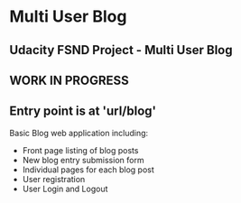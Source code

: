 # Multi User Blog
Udacity FSND Project - Multi User Blog
---------------------
## WORK IN PROGRESS

Entry point is at 'url/blog'
---------------------
Basic Blog web application including:
* Front page listing of blog posts
* New blog entry submission form
* Individual pages for each blog post
* User registration
* User Login and Logout
